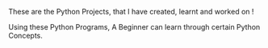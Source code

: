 These are the Python Projects, that I have created, learnt and worked on !

Using these Python Programs, A Beginner can learn through certain Python Concepts.
